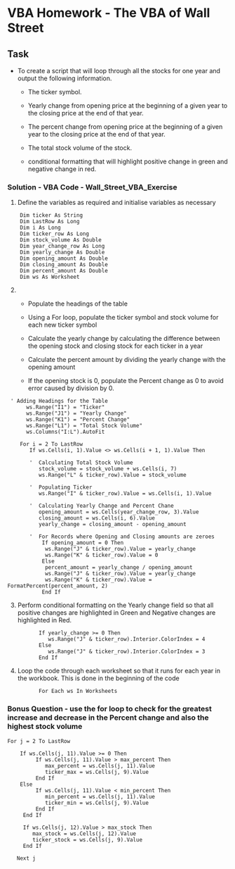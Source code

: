 # VBA Homework - The VBA of Wall Street

## Task

* To create a script that will loop through all the stocks for one year and output the following information.

  * The ticker symbol.

  * Yearly change from opening price at the beginning of a given year to the closing price at the end of that year.

  * The percent change from opening price at the beginning of a given year to the closing price at the end of that year.

  * The total stock volume of the stock.

  * conditional formatting that will highlight positive change in green and negative change in red.

### Solution - VBA Code - Wall_Street_VBA_Exercise

1. Define the variables as required and initialise variables as necessary
```
    Dim ticker As String
    Dim LastRow As Long
    Dim i As Long
    Dim ticker_row As Long
    Dim stock_volume As Double
    Dim year_change_row As Long
    Dim yearly_change As Double
    Dim opening_amount As Double
    Dim closing_amount As Double
    Dim percent_amount As Double
    Dim ws As Worksheet
```

2. * Populate the headings of the table
    
   * Using a For loop, populate the ticker symbol and stock volume for each new ticker symbol

   * Calculate the yearly change by calculating the difference between the opening stock and closing stock for each ticker in a year

   * Calculate the percent amount by dividing the yearly change with the opening amount 

   * If the opening stock is 0, populate the Percent change as 0 to avoid error caused by division by 0.

```
 ' Adding Headings for the Table
      ws.Range("I1") = "Ticker"
      ws.Range("J1") = "Yearly Change"
      ws.Range("K1") = "Percent Change"
      ws.Range("L1") = "Total Stock Volume"
      ws.Columns("I:L").AutoFit
    
    For i = 2 To LastRow
       If ws.Cells(i, 1).Value <> ws.Cells(i + 1, 1).Value Then
       
       '  Calculating Total Stock Volume
          stock_volume = stock_volume + ws.Cells(i, 7)
          ws.Range("L" & ticker_row).Value = stock_volume
          
       '  Populating Ticker
          ws.Range("I" & ticker_row).Value = ws.Cells(i, 1).Value
          
       '  Calculating Yearly Change and Percent Chane
          opening_amount = ws.Cells(year_change_row, 3).Value
          closing_amount = ws.Cells(i, 6).Value
          yearly_change = closing_amount - opening_amount
          
       '  For Records where Opening and Closing amounts are zeroes
           If opening_amount = 0 Then
            ws.Range("J" & ticker_row).Value = yearly_change
            ws.Range("K" & ticker_row).Value = 0
           Else
            percent_amount = yearly_change / opening_amount
            ws.Range("J" & ticker_row).Value = yearly_change
            ws.Range("K" & ticker_row).Value = FormatPercent(percent_amount, 2)
           End If
```

3. Perform conditional formatting on the Yearly change field so that all positive changes are highlighted in Green and Negative    changes are highlighted in Red.

```
          If yearly_change >= 0 Then
             ws.Range("J" & ticker_row).Interior.ColorIndex = 4
          Else
             ws.Range("J" & ticker_row).Interior.ColorIndex = 3
          End If
```	

4. Loop the code through each worksheet so that it runs for each year in the workbook. This is done in the beginning of the code

```
          For Each ws In Worksheets
```

### Bonus Question - use the for loop to check for the greatest increase and decrease in the Percent change and also the highest stock volume

```
For j = 2 To LastRow
  
    If ws.Cells(j, 11).Value >= 0 Then
         If ws.Cells(j, 11).Value > max_percent Then
            max_percent = ws.Cells(j, 11).Value
            ticker_max = ws.Cells(j, 9).Value
         End If
    Else
         If ws.Cells(j, 11).Value < min_percent Then
            min_percent = ws.Cells(j, 11).Value
            ticker_min = ws.Cells(j, 9).Value
         End If
     End If
     
     If ws.Cells(j, 12).Value > max_stock Then
        max_stock = ws.Cells(j, 12).Value
        ticker_stock = ws.Cells(j, 9).Value
     End If
     
   Next j
```


